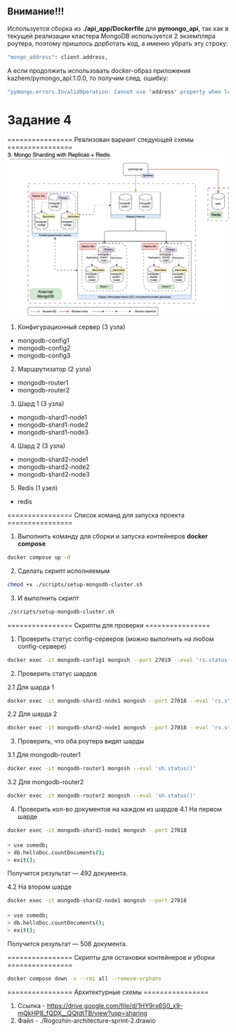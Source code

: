 ## Внимание!!!
Используется сборка из **./api_app/Dockerfile** для **pymongo_api**, так как в текущей реализации кластера MongoDB используется 2 экземпляра роутера, поэтому пришлось дорботать код, а именно убрать эту строку:

```bash
"mongo_address": client.address,
```

А если продолжить использовать docker-образ приложения kazhem/pymongo_api:1.0.0, то получим след. ошибку:

```bash
"pymongo.errors.InvalidOperation: Cannot use "address" property when load balancing among mongoses, use "nodes" instead."
```


# Задание 4

================ Реализован вариант следующей схемы ================
![Arch Schema](./assets/sharding-repl-cache.png)

1. Конфигурационный сервер (3 узла)
- mongodb-config1
- mongodb-config2
- mongodb-config3

2. Маршрутизатор (2 узла)
- mongodb-router1
- mongodb-router2

3. Шард 1 (3 узла)
- mongodb-shard1-node1
- mongodb-shard1-node2
- mongodb-shard1-node3

4. Шард 2 (3 узла)
- mongodb-shard2-node1
- mongodb-shard2-node2
- mongodb-shard2-node3

5. Redis (1 узел)
- redis

================ Список команд для запуска проекта ================

1. Выполнить команду для сборки и запуска контейнеров **docker compose**

```bash
docker compose up -d
```

2. Сделать скрипт исполняемым

```bash
chmod +x ./scripts/setup-mongodb-cluster.sh
```

3. И выполнить скрипт
```bash
./scripts/setup-mongodb-cluster.sh
```


================ Скрипты для проверки ================


1. Проверить статус config-серверов (можно выполнить на любом config-сервере)
```bash
docker exec -it mongodb-config1 mongosh --port 27019 --eval 'rs.status()'
```

2. Проверить статус шардов

2.1 Для шарда 1
```bash
docker exec -it mongodb-shard1-node1 mongosh --port 27018 --eval 'rs.status()'
```

2.2 Для шарда 2
```bash
docker exec -it mongodb-shard2-node1 mongosh --port 27018 --eval 'rs.status()'
```

3. Проверить, что оба роутера видят шарды

3.1 Для mongodb-router1
```bash
docker exec -it mongodb-router1 mongosh --eval 'sh.status()'
```
3.2 Для mongodb-router2
```bash
docker exec -it mongodb-router2 mongosh --eval 'sh.status()'
```

4. Проверить кол-во документов на каждом из шардов
4.1 На первом шарде

```bash
docker exec -it mongodb-shard1-node1 mongosh --port 27018

> use somedb;
> db.helloDoc.countDocuments();
> exit();
```

Получится результат — 492 документа.

4.2 На втором шарде

```bash
docker exec -it mongodb-shard2-node1 mongosh --port 27018

> use somedb;
> db.helloDoc.countDocuments();
> exit();
```

Получится результат — 508 документа.

================ Скрипты для остановки контейнеров и уборки ================

```bash
docker compose down -v --rmi all --remove-orphans
```

================ Архитектурные схемы ================

1. Ссылка - https://drive.google.com/file/d/1HY9rx6S0_x9-mQkHP8_fQDX__QQtdtTB/view?usp=sharing
2. Файл - ./Rogozhin-architecture-sprint-2.drawio
